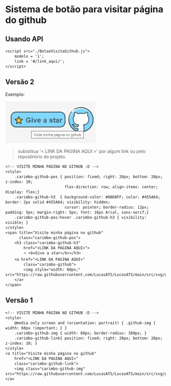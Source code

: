 # Sistema de botão para visitar página do github

## Usando API

    <script src="./BotaoVisitaGithub.js">
        modelo = '1';
        link = '#/link_aqui/';
    </script>

## Versão 2

Exemplo: 

![Exemplo](https://raw.githubusercontent.com/LucasATS/LucasATS/main/src/img/Exemplo%20btn%20visita%20github.jpeg)

> subistitua '< LINK DA PAGINA AQUI >' por algum link ou pelo repostirório do projeto.

    <!-- VISITE MINHA PÁGINA NO GITHUB :D -->
    <style> 
        .carimbo-github-pos { position: fixed; right: 20px; bottom: 20px; z-index: 10;  
                              flex-direction: row; align-items: center; display: flex;}
        .carimbo-github-h3  { background-color: #80D8FF; color: #455A64; border: 2px solid #455A64; visibility: hidden;
                              cursor: pointer; border-radius: 12px; padding: 5px; margin-right: 5px; font: 16px Arial, sans-serif;}
        .carimbo-github-pos:hover .carimbo-github-h3 { visibility: visible; }
    </style>
    <span title="Visite minha página no github" 
          class="carimbo-github-pos">
        <h3 class="carimbo-github-h3"
            href="<LINK DA PAGINA AQUI>">
            ⭐ <b>Give a star</b></h3>
        <a href="<LINK DA PAGINA AQUI>"
            class="carimbo-github">
            <img style="width: 60px;" src="https://raw.githubusercontent.com/LucasATS/LucasATS/main/src/svg/github.svg">
        </a>
    </span>

## Versão 1

    <!-- VISITE MINHA PÁGINA NO GITHUB :D -->
    <style> 
        @media only screen and (orientation: portrait) { .github-img { width: 60px !important; } }
        .carimbo-github-img { width: 60px; border-radius: 360px; }
        .carimbo-github-link{ position: fixed; right: 20px; bottom: 20px; z-index: 10; }
    </style>
    <a title="Visite minha página no github" 
        href="<LINK DA PAGINA AQUI>"
        class="carimbo-github-link">
        <img class="carimbo-github-img" src="https://raw.githubusercontent.com/LucasATS/LucasATS/main/src/svg/github.svg">
    </a>
